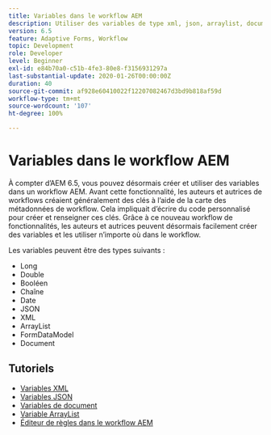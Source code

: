 ```yaml
---
title: Variables dans le workflow AEM
description: Utiliser des variables de type xml, json, arraylist, document dans le workflow aem
version: 6.5
feature: Adaptive Forms, Workflow
topic: Development
role: Developer
level: Beginner
exl-id: e84b70a0-c51b-4fe3-80e8-f3156931297a
last-substantial-update: 2020-01-26T00:00:00Z
duration: 40
source-git-commit: af928e60410022f12207082467d3bd9b818af59d
workflow-type: tm+mt
source-wordcount: '107'
ht-degree: 100%

---
```


# Variables dans le workflow AEM

À compter d’AEM 6.5, vous pouvez désormais créer et utiliser des variables dans un workflow AEM. Avant cette fonctionnalité, les auteurs et autrices de workflows créaient généralement des clés à l’aide de la carte des métadonnées de workflow. Cela impliquait d’écrire du code personnalisé pour créer et renseigner ces clés. Grâce à ce nouveau workflow de fonctionnalités, les auteurs et autrices peuvent désormais facilement créer des variables et les utiliser n’importe où dans le workflow.

Les variables peuvent être des types suivants :

* Long
* Double
* Booléen
* Chaîne
* Date
* JSON
* XML
* ArrayList
* FormDataModel
* Document

## Tutoriels

* [Variables XML](part1.md)
* [Variables JSON](part2.md)
* [Variables de document](part3.md)
* [Variable ArrayList](part4.md)
* [Éditeur de règles dans le workflow AEM](part5.md)
